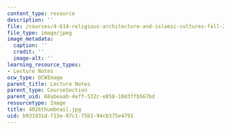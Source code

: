 ```yaml
---
content_type: resource
description: ''
file: /courses/4-614-religious-architecture-and-islamic-cultures-fall-2002/b931931df13e97c175b194cb375e4791_4026thumbnail.jpg
file_type: image/jpeg
image_metadata:
  caption: ''
  credit: ''
  image-alt: ''
learning_resource_types:
- Lecture Notes
ocw_type: OCWImage
parent_title: Lecture Notes
parent_type: CourseSection
parent_uid: 68abeaab-4eff-532c-e858-18d3ffb567bd
resourcetype: Image
title: 4026thumbnail.jpg
uid: b931931d-f13e-97c1-75b1-94cb375e4791
---
```

